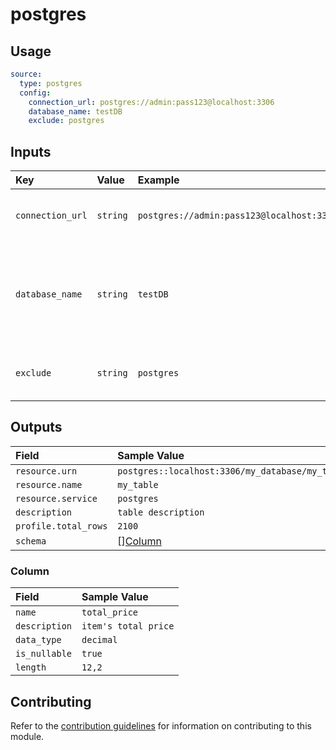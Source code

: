 # postgres

## Usage

```yaml
source:
  type: postgres
  config:
    connection_url: postgres://admin:pass123@localhost:3306
    database_name: testDB
    exclude: postgres
```

## Inputs

| Key | Value | Example | Description |    |
| :-- | :---- | :------ | :---------- | :- |
| `connection_url` | `string` | `postgres://admin:pass123@localhost:3306` | URL to access the postgres server | *required* |
| `database_name` | `string` | `testDB` | The Database owned by user mentioned in Config, root user can skip | *optional* |
| `exclude` | `string` | `postgres` | The Database want to be ignored | *optional* |

## Outputs

| Field | Sample Value |
| :---- | :---- |
| `resource.urn` | `postgres::localhost:3306/my_database/my_table` |
| `resource.name` | `my_table` |
| `resource.service` | `postgres` |
| `description` | `table description` |
| `profile.total_rows` | `2100` |
| `schema` | [][Column](#column) |

### Column

| Field | Sample Value |
| :---- | :---- |
| `name` | `total_price` |
| `description` | `item's total price` |
| `data_type` | `decimal` |
| `is_nullable` | `true` |
| `length` | `12,2` |

## Contributing

Refer to the [contribution guidelines](../../../docs/contribute/guide.md#adding-a-new-extractor) for information on contributing to this module.
